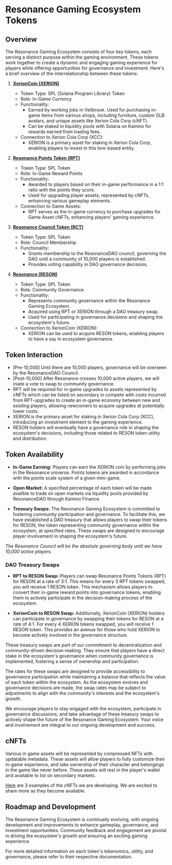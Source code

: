 # Resonance Gaming Ecosystem Tokens

## Overview

The Resonance Gaming Ecosystem consists of four key tokens, each serving a distinct purpose within the gaming environment. These tokens work together to create a dynamic and engaging gaming experience for players while offering opportunities for governance and investment. Here's a brief overview of the interrelationship between these tokens:

1. **[XerionCoin (XERION)](https://github.com/PlayResonance/whitepaper/blob/main/tokenomics/xerioncoin.md)**
   - Token Type: SPL (Solana Program Library) Token
   - Role: In-Game Currency
   - Functionality:
     - Earned by working jobs in Veilbrook. Used for purchasing in-game items from various shops, including furniture, custom GLB avatars, and unique assets like Xerion Cola Corp (cNFT).
     - Can be staked in liquidity pools with Solana on Kamino for rewards earned from trading fees.
   - Connection to Xerion Cola Corp (XCC):
     - XERION is a primary asset for staking in Xerion Cola Corp, enabling players to invest in this lore-based entity.

2. **[Resonance Points Token (RPT)](https://github.com/PlayResonance/whitepaper/blob/main/tokenomics/rpt.md)**
   - Token Type: SPL Token
   - Role: In-Game Reward Points
   - Functionality:
     - Awarded to players based on their in-game performance in a 1:1 ratio with the points they score.
     - Used for upgrading player assets, represented by cNFTs, enhancing various gameplay elements.
   - Connection to Game Assets:
     - RPT serves as the in-game currency to purchase upgrades for Game Asset cNFTs, enhancing players' gaming experience.

3. **[Resonance Council Token (RCT)](https://github.com/PlayResonance/whitepaper/blob/main/tokenomics/rct.md)**
   - Token Type: SPL Token
   - Role: Council Membership
   - Functionality:
     - Grants membership to the ResonanceDAO council, governing the DAO until a community of 10,000 players is established.
     - Provides voting capability in DAO governance decisions.

4. **[Resonance (RESON)](https://github.com/PlayResonance/whitepaper/blob/main/tokenomics/reson.md)**
   - Token Type: SPL Token
   - Role: Community Governance
   - Functionality:
     - Represents community governance within the Resonance Gaming Ecosystem.
     - Acquired using RPT or XERION through a DAO treasury swap.
     - Used for participating in governance decisions and shaping the ecosystem's future.
   - Connection to XerionCoin (XERION):
     - XERION can be used to acquire RESON tokens, enabling players to have a say in ecosystem governance.

## Token Interaction

- [Pre-10,000] Until there are 10,000 players, governance will be overseen by the ResonanceDAO Council.
- [Post-10,000] After Resonance crosses 10,000 active players, we will iniate a vote to swap to community governance.
- RPT will be required for in-game upgrades to assets represented by cNFTs which can be listed on secondary in compete with costs incurred from RPT-upgrades to create an in-game economy between new and existing players, allowing newcomers to acquire upgrades at potentially lower costs.
- XERION is the primary asset for staking in Xerion Cola Corp (XCC), introducing an investment element to the gaming experience.
- RESON holders will eventually have a governance role in shaping the ecosystem's decisions, including those related to RESON token utility and distribution.

## Token Availability  

   - **In-Game Earning:**
Players can earn the XERION coin by performing jobs in the Resonance universe. Points tokens are awarded in accordance with the points scale system of a given mini-game.

   - **Open Market:**
A specified percentage of each token will be made availble to trade on open markets via liquidity pools provided by ResonanceDAO through Kamino Finance. 

   - **Treasury Swaps:**
The Resonance Gaming Ecosystem is committed to fostering community participation and governance. To facilitate this, we have established a DAO treasury that allows players to swap their tokens for RESON, the token representing community governance within the ecosystem, at specified rates. These swaps are designed to encourage player involvement in shaping the ecosystem's future. 

<i>The Resonance Council will be the absolute governing body until we have 10,000 active players.</i>

### DAO Treasury Swaps
   - **RPT to RESON Swap:** Players can swap Resonance Points Tokens (RPT) for RESON at a rate of 3:1. This means for every 3 RPT tokens swapped, you will receive 1 RESON token. This mechanism allows players to convert their in-game reward points into governance tokens, enabling them to actively participate in the decision-making process of the ecosystem.

   - **XerionCoin to RESON Swap:** Additionally, XerionCoin (XERION) holders can participate in governance by swapping their tokens for RESON at a rate of 4:1. For every 4 XERION tokens swapped, you will receive 1 RESON token. This provides an avenue for those who hold XERION to become actively involved in the governance structure.

These treasury swaps are part of our commitment to decentralization and community-driven decision-making. They ensure that players have a direct stake in the ecosystem's governance when community governance is implemented, fostering a sense of ownership and participation.

The rates for these swaps are designed to provide accessibility to governance participation while maintaining a balance that reflects the value of each token within the ecosystem. As the ecosystem evolves and governance decisions are made, the swap rates may be subject to adjustments to align with the community's interests and the ecosystem's growth.

We encourage players to stay engaged with the ecosystem, participate in governance discussions, and take advantage of these treasury swaps to actively shape the future of the Resonance Gaming Ecosystem. Your voice and involvement are integral to our ongoing development and success.

## cNFTs

Various in game assets will be represented by compressed NFTs with updatable metadata. These assets will allow players to fully customize their in-game experience, and take ownership of their character and belongings in the game like never before. These assets will rest in the player's wallet and available to list on secondary markets. 

[Here](https://github.com/PlayResonance/whitepaper/tree/main/tokenomics/cnfts) are 3 examples of the cNFTs we are developing. We are excited to share more as they become available.

## Roadmap and Development

The Resonance Gaming Ecosystem is continually evolving, with ongoing development and improvements to enhance gameplay, governance, and investment opportunities. Community feedback and engagement are pivotal in driving the ecosystem's growth and ensuring an exciting gaming experience.

For more detailed information on each token's tokenomics, utility, and governance, please refer to their respective documentation.

